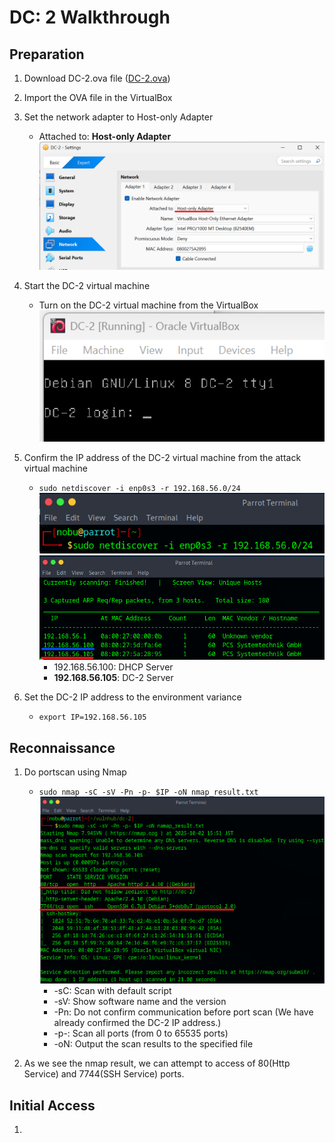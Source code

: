 # DC: 2 Walkthrough

## Preparation
1. Download DC-2.ova file ([DC-2.ova](https://download.vulnhub.com/dc/DC-2.zip))

1. Import the OVA file in the VirtualBox

1. Set the network adapter to Host-only Adapter
    * Attached to: **Host-only Adapter**
    ![Host-onlyAdapter](./img/dc-2-server_network.png)

1. Start the DC-2 virtual machine
    * Turn on the DC-2 virtual machine from the VirtualBox  
    ![StartDC-2](./img/dc-2-server_initial.png)  

1. Confirm the IP address of the DC-2 virtual machine from the attack virtual machine  
    * `sudo netdiscover -i enp0s3 -r 192.168.56.0/24`  
    ![netdiscover](./img/dc-2_server1.png)  
    ![DC-2-IP-Address](./img/dc-2-server2.png)  
        * 192.168.56.100: DHCP Server
        * **192.168.56.105**: DC-2 Server

1. Set the DC-2 IP address to the environment variance  
    * `export IP=192.168.56.105`  

## Reconnaissance
1. Do portscan using Nmap  
    * `sudo nmap -sC -sV -Pn -p- $IP -oN nmap_result.txt`  
    ![nmap](./img/dc-2-server3.png)
        * -sC: Scan with default script
        * -sV: Show software name and the version
        * -Pn: Do not confirm communication before port scan (We have already confirmed the DC-2 IP address.)
        * -p-: Scan all ports (from 0 to 65535 ports)
        * -oN: Output the scan results to the specified file

1. As we see the nmap result, we can attempt to access of 80(Http Service) and 7744(SSH Service) ports.  

## Initial Access
1. 